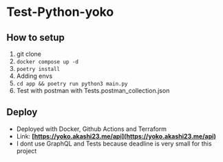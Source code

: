 # Test-Python-yoko

## How to setup

1. git clone
2. `docker compose up -d`
3. `poetry install`
4. Adding envs
5. `cd app && poetry run python3 main.py`
6. Test with postman with Tests.postman_collection.json

## Deploy

- Deployed with Docker, Github Actions and Terraform
- Link: **[https://yoko.akashi23.me/api](https://yoko.akashi23.me/api)**
- I dont use GraphQL and Tests because deadline is very small for this project 